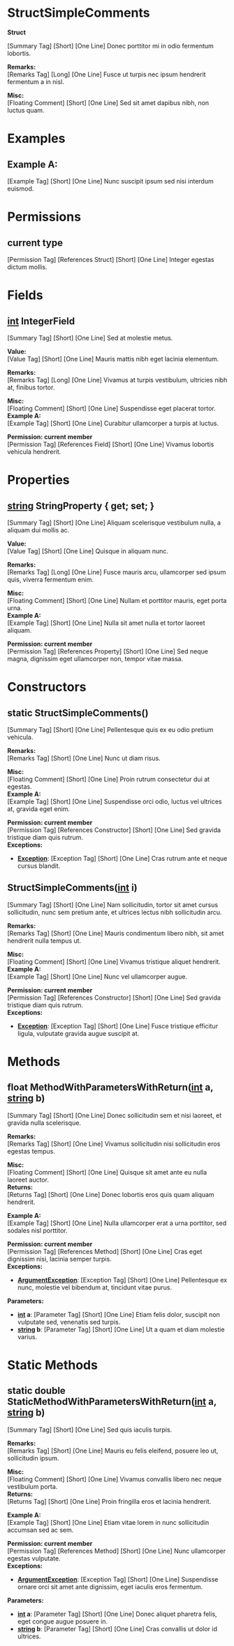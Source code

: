 # StructSimpleComments

**Struct**  
  
[Summary Tag] [Short] [One Line] Donec porttitor mi in odio fermentum lobortis.  
  
**Remarks:**  
[Remarks Tag] [Long] [One Line] Fusce ut turpis nec ipsum hendrerit fermentum a in nisl.  
  
**Misc:**  
[Floating Comment] [Short] [One Line] Sed sit amet dapibus nibh, non luctus quam.  

# Examples

## Example A:

[Example Tag] [Short] [One Line] Nunc suscipit ipsum sed nisi interdum euismod.  

# Permissions

## current type

[Permission Tag] [References Struct] [Short] [One Line] Integer egestas dictum mollis.

# Fields

## [int](https://docs.microsoft.com/en-us/dotnet/api/system.int32) IntegerField

[Summary Tag] [Short] [One Line] Sed at molestie metus.  
  
**Value:**  
[Value Tag] [Short] [One Line] Mauris mattis nibh eget lacinia elementum.  
  
**Remarks:**  
[Remarks Tag] [Long] [One Line] Vivamus at turpis vestibulum, ultricies nibh at, finibus tortor.  
  
**Misc:**  
[Floating Comment] [Short] [One Line] Suspendisse eget placerat tortor.  
**Example A:**  
[Example Tag] [Short] [One Line] Curabitur ullamcorper a turpis at luctus.  
  
**Permission: current member**  
[Permission Tag] [References Field] [Short] [One Line] Vivamus lobortis vehicula hendrerit.  

# Properties

## [string](https://docs.microsoft.com/en-us/dotnet/api/system.string) StringProperty { get; set; }

[Summary Tag] [Short] [One Line] Aliquam scelerisque vestibulum nulla, a aliquam dui mollis ac.  
  
**Value:**  
[Value Tag] [Short] [One Line] Quisque in aliquam nunc.  
  
**Remarks:**  
[Remarks Tag] [Long] [One Line] Fusce mauris arcu, ullamcorper sed ipsum quis, viverra fermentum enim.  
  
**Misc:**  
[Floating Comment] [Short] [One Line] Nullam et porttitor mauris, eget porta urna.  
**Example A:**  
[Example Tag] [Short] [One Line] Nulla sit amet nulla et tortor laoreet aliquam.  
  
**Permission: current member**  
[Permission Tag] [References Property] [Short] [One Line] Sed neque magna, dignissim eget ullamcorper non, tempor vitae massa.  

# Constructors

## static StructSimpleComments()

[Summary Tag] [Short] [One Line] Pellentesque quis ex eu odio pretium vehicula.  
  
**Remarks:**  
[Remarks Tag] [Short] [One Line] Nunc ut diam risus.  
  
**Misc:**  
[Floating Comment] [Short] [One Line] Proin rutrum consectetur dui at egestas.  
**Example A:**  
[Example Tag] [Short] [One Line] Suspendisse orci odio, luctus vel ultrices at, gravida eget enim.  
  
**Permission: current member**  
[Permission Tag] [References Constructor] [Short] [One Line] Sed gravida tristique diam quis rutrum.  
**Exceptions:**  
* **[Exception](https://docs.microsoft.com/en-us/dotnet/api/system.exception)**: [Exception Tag] [Short] [One Line] Cras rutrum ante et neque cursus blandit.  

  

## StructSimpleComments([int](https://docs.microsoft.com/en-us/dotnet/api/system.int32) i)

[Summary Tag] [Short] [One Line] Nam sollicitudin, tortor sit amet cursus sollicitudin, nunc sem pretium ante, et ultrices lectus nibh sollicitudin arcu.  
  
**Remarks:**  
[Remarks Tag] [Short] [One Line] Mauris condimentum libero nibh, sit amet hendrerit nulla tempus ut.  
  
**Misc:**  
[Floating Comment] [Short] [One Line] Vivamus tristique aliquet hendrerit.  
**Example A:**  
[Example Tag] [Short] [One Line] Nunc vel ullamcorper augue.  
  
**Permission: current member**  
[Permission Tag] [References Constructor] [Short] [One Line] Sed gravida tristique diam quis rutrum.  
**Exceptions:**  
* **[Exception](https://docs.microsoft.com/en-us/dotnet/api/system.exception)**: [Exception Tag] [Short] [One Line] Fusce tristique efficitur ligula, vulputate gravida augue suscipit at.  

  

# Methods

## float MethodWithParametersWithReturn([int](https://docs.microsoft.com/en-us/dotnet/api/system.int32) a, [string](https://docs.microsoft.com/en-us/dotnet/api/system.string) b)

[Summary Tag] [Short] [One Line] Donec sollicitudin sem et nisi laoreet, et gravida nulla scelerisque.  
  
**Remarks:**  
[Remarks Tag] [Short] [One Line] Vivamus sollicitudin nisi sollicitudin eros egestas tempus.  
  
**Misc:**  
[Floating Comment] [Short] [One Line] Quisque sit amet ante eu nulla laoreet auctor.  
**Returns:**  
[Returns Tag] [Short] [One Line] Donec lobortis eros quis quam aliquam hendrerit.  
  
**Example A:**  
[Example Tag] [Short] [One Line] Nulla ullamcorper erat a urna porttitor, sed sodales nisl porttitor.  
  
**Permission: current member**  
[Permission Tag] [References Method] [Short] [One Line] Cras eget dignissim nisi, lacinia semper turpis.  
**Exceptions:**  
* **[ArgumentException](https://docs.microsoft.com/en-us/dotnet/api/system.argumentexception)**: [Exception Tag] [Short] [One Line] Pellentesque ex nunc, molestie vel bibendum at, tincidunt vitae purus.  

  
**Parameters:**  
* **[int](https://docs.microsoft.com/en-us/dotnet/api/system.int32) a**: [Parameter Tag] [Short] [One Line] Etiam felis dolor, suscipit non vulputate sed, venenatis sed turpis.  
* **[string](https://docs.microsoft.com/en-us/dotnet/api/system.string) b**: [Parameter Tag] [Short] [One Line] Ut a quam et diam molestie varius.  

  

# Static Methods

## static double StaticMethodWithParametersWithReturn([int](https://docs.microsoft.com/en-us/dotnet/api/system.int32) a, [string](https://docs.microsoft.com/en-us/dotnet/api/system.string) b)

[Summary Tag] [Short] [One Line] Sed quis iaculis turpis.  
  
**Remarks:**  
[Remarks Tag] [Short] [One Line] Mauris eu felis eleifend, posuere leo ut, sollicitudin ipsum.  
  
**Misc:**  
[Floating Comment] [Short] [One Line] Vivamus convallis libero nec neque vestibulum porta.  
**Returns:**  
[Returns Tag] [Short] [One Line] Proin fringilla eros et lacinia hendrerit.  
  
**Example A:**  
[Example Tag] [Short] [One Line] Etiam vitae lorem in nunc sollicitudin accumsan sed ac sem.  
  
**Permission: current member**  
[Permission Tag] [References Method] [Short] [One Line] Nunc ullamcorper egestas vulputate.  
**Exceptions:**  
* **[ArgumentException](https://docs.microsoft.com/en-us/dotnet/api/system.argumentexception)**: [Exception Tag] [Short] [One Line] Suspendisse ornare orci sit amet ante dignissim, eget iaculis eros fermentum.  

  
**Parameters:**  
* **[int](https://docs.microsoft.com/en-us/dotnet/api/system.int32) a**: [Parameter Tag] [Short] [One Line] Donec aliquet pharetra felis, eget congue augue posuere in.  
* **[string](https://docs.microsoft.com/en-us/dotnet/api/system.string) b**: [Parameter Tag] [Short] [One Line] Cras convallis ut dolor id ultrices.  

  

